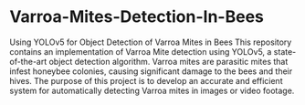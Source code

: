 # Varroa-Mites-Detection-In-Bees
Using YOLOv5 for Object Detection of Varroa Mites in Bees
This repository contains an implementation of Varroa Mite detection using YOLOv5, a state-of-the-art object detection algorithm. Varroa mites are parasitic mites that infest honeybee colonies, causing significant damage to the bees and their hives. The purpose of this project is to develop an accurate and efficient system for automatically detecting Varroa mites in images or video footage.

